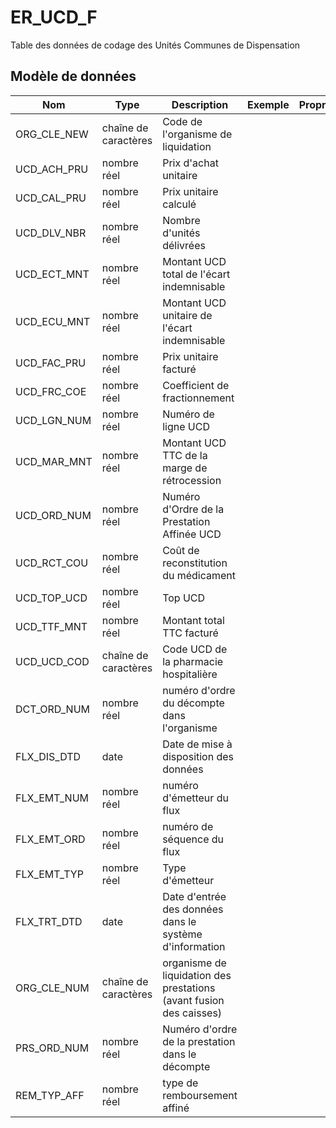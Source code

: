 # ER_UCD_F

Table des données de codage des Unités Communes de Dispensation


## Modèle de données

|Nom|Type|Description|Exemple|Propriétés|
|-|-|-|-|-|
|ORG_CLE_NEW|chaîne de caractères|Code de l'organisme de liquidation|||
|UCD_ACH_PRU|nombre réel|Prix d'achat unitaire|||
|UCD_CAL_PRU|nombre réel|Prix unitaire calculé|||
|UCD_DLV_NBR|nombre réel|Nombre d'unités délivrées|||
|UCD_ECT_MNT|nombre réel|Montant UCD total de l'écart indemnisable|||
|UCD_ECU_MNT|nombre réel|Montant UCD unitaire de l'écart indemnisable|||
|UCD_FAC_PRU|nombre réel|Prix unitaire facturé|||
|UCD_FRC_COE|nombre réel|Coefficient de fractionnement|||
|UCD_LGN_NUM|nombre réel|Numéro de ligne UCD|||
|UCD_MAR_MNT|nombre réel|Montant UCD TTC de la marge de rétrocession|||
|UCD_ORD_NUM|nombre réel|Numéro d'Ordre de la Prestation Affinée UCD|||
|UCD_RCT_COU|nombre réel|Coût de reconstitution du médicament|||
|UCD_TOP_UCD|nombre réel|Top UCD|||
|UCD_TTF_MNT|nombre réel|Montant total TTC facturé|||
|UCD_UCD_COD|chaîne de caractères|Code UCD de la pharmacie hospitalière|||
|DCT_ORD_NUM|nombre réel|numéro d'ordre du décompte dans l'organisme|||
|FLX_DIS_DTD|date|Date de mise à disposition des données|||
|FLX_EMT_NUM|nombre réel|numéro d'émetteur du flux|||
|FLX_EMT_ORD|nombre réel|numéro de séquence du flux|||
|FLX_EMT_TYP|nombre réel|Type d'émetteur|||
|FLX_TRT_DTD|date|Date d'entrée des données dans le système d'information|||
|ORG_CLE_NUM|chaîne de caractères|organisme de liquidation des prestations (avant fusion des caisses)|||
|PRS_ORD_NUM|nombre réel|Numéro d'ordre de la prestation dans le décompte|||
|REM_TYP_AFF|nombre réel|type de remboursement affiné|||
